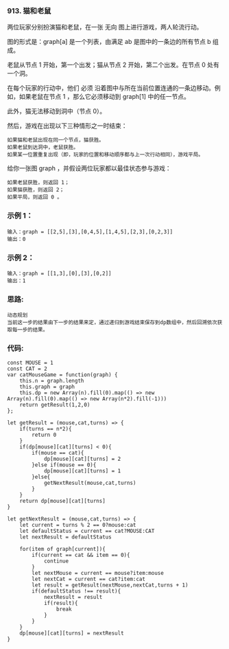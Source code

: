 ### 913. 猫和老鼠
两位玩家分别扮演猫和老鼠，在一张 无向 图上进行游戏，两人轮流行动。

图的形式是：graph[a] 是一个列表，由满足 ab 是图中的一条边的所有节点 b 组成。

老鼠从节点 1 开始，第一个出发；猫从节点 2 开始，第二个出发。在节点 0 处有一个洞。

在每个玩家的行动中，他们 必须 沿着图中与所在当前位置连通的一条边移动。例如，如果老鼠在节点 1 ，那么它必须移动到 graph[1] 中的任一节点。

此外，猫无法移动到洞中（节点 0）。

然后，游戏在出现以下三种情形之一时结束：

    如果猫和老鼠出现在同一个节点，猫获胜。
    如果老鼠到达洞中，老鼠获胜。
    如果某一位置重复出现（即，玩家的位置和移动顺序都与上一次行动相同），游戏平局。

给你一张图 graph ，并假设两位玩家都以最佳状态参与游戏：

    如果老鼠获胜，则返回 1；
    如果猫获胜，则返回 2；
    如果平局，则返回 0 。

### 示例 1：
    输入：graph = [[2,5],[3],[0,4,5],[1,4,5],[2,3],[0,2,3]]
    输出：0
### 示例 2：
    输入：graph = [[1,3],[0],[3],[0,2]]
    输出：1

### 思路:
    动态规划
    当前这一步的结果由下一步的结果来定，通过递归到游戏结束保存到dp数组中，然后回溯依次获取每一步的结果。

### 代码:
    const MOUSE = 1
    const CAT = 2
    var catMouseGame = function(graph) {
        this.n = graph.length
        this.graph = graph
        this.dp = new Array(n).fill(0).map(() => new Array(n).fill(0).map(() => new Array(n*2).fill(-1)))
        return getResult(1,2,0)
    };

    let getResult = (mouse,cat,turns) => {
        if(turns == n*2){
            return 0
        }
        if(dp[mouse][cat][turns] < 0){
            if(mouse == cat){
                dp[mouse][cat][turns] = 2
            }else if(mouse == 0){
                dp[mouse][cat][turns] = 1
            }else{
                getNextResult(mouse,cat,turns)
            }
        }
        return dp[mouse][cat][turns]
    }

    let getNextResult = (mouse,cat,turns) => {
        let current = turns % 2 == 0?mouse:cat
        let defaultStatus = current == cat?MOUSE:CAT
        let nextResult = defaultStatus

        for(item of graph[current]){
            if(current == cat && item == 0){
                continue
            }
            let nextMouse = current == mouse?item:mouse
            let nextCat = current == cat?item:cat
            let result = getResult(nextMouse,nextCat,turns + 1)
            if(defaultStatus !== result){
                nextResult = result
                if(result){
                    break
                }
            }
        }
        dp[mouse][cat][turns] = nextResult
    }
    
